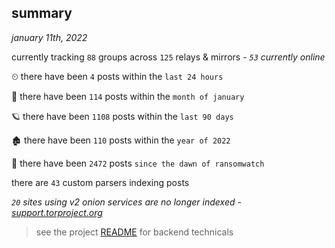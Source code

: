 
## summary
_january 11th, 2022_

currently tracking `88` groups across `125` relays & mirrors - _`53` currently online_

⏲ there have been `4` posts within the `last 24 hours`

🦈 there have been `114` posts within the `month of january`

🪐 there have been `1108` posts within the `last 90 days`

🏚 there have been `110` posts within the `year of 2022`

🦕 there have been `2472` posts `since the dawn of ransomwatch`

there are `43` custom parsers indexing posts

_`20` sites using v2 onion services are no longer indexed - [support.torproject.org](https://support.torproject.org/onionservices/v2-deprecation/)_

> see the project [README](https://github.com/thetanz/ransomwatch#ransomwatch--) for backend technicals
